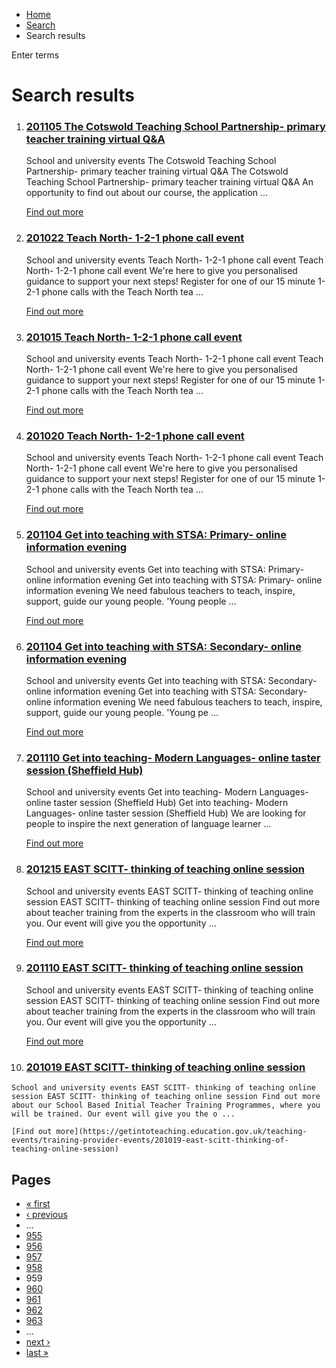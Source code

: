 *   [Home](/)
*   [Search](/search)
*   Search results

Enter terms 

Search results
==============

1.  ### [201105 The Cotswold Teaching School Partnership- primary teacher training virtual Q&A](https://getintoteaching.education.gov.uk/teaching-events/training-provider-events/201105-the-cotswold-teaching-school-partnership-primary-teacher-training-virtual-qa)
    
    School and university events The Cotswold Teaching School Partnership- primary teacher training virtual Q&A The Cotswold Teaching School Partnership- primary teacher training virtual Q&A An opportunity to find out about our course, the application ...
    
    [Find out more](https://getintoteaching.education.gov.uk/teaching-events/training-provider-events/201105-the-cotswold-teaching-school-partnership-primary-teacher-training-virtual-qa)
    
2.  ### [201022 Teach North- 1-2-1 phone call event](https://getintoteaching.education.gov.uk/teaching-events/training-provider-events/201022-teach-north-1-2-1-phone-call-event)
    
    School and university events Teach North- 1-2-1 phone call event Teach North- 1-2-1 phone call event We're here to give you personalised guidance to support your next steps! Register for one of our 15 minute 1-2-1 phone calls with the Teach North tea ...
    
    [Find out more](https://getintoteaching.education.gov.uk/teaching-events/training-provider-events/201022-teach-north-1-2-1-phone-call-event)
    
3.  ### [201015 Teach North- 1-2-1 phone call event](https://getintoteaching.education.gov.uk/teaching-events/training-provider-events/201015-teach-north-1-2-1-phone-call-event)
    
    School and university events Teach North- 1-2-1 phone call event Teach North- 1-2-1 phone call event We're here to give you personalised guidance to support your next steps! Register for one of our 15 minute 1-2-1 phone calls with the Teach North tea ...
    
    [Find out more](https://getintoteaching.education.gov.uk/teaching-events/training-provider-events/201015-teach-north-1-2-1-phone-call-event)
    
4.  ### [201020 Teach North- 1-2-1 phone call event](https://getintoteaching.education.gov.uk/teaching-events/training-provider-events/201020-teach-north-1-2-1-phone-call-event)
    
    School and university events Teach North- 1-2-1 phone call event Teach North- 1-2-1 phone call event We're here to give you personalised guidance to support your next steps! Register for one of our 15 minute 1-2-1 phone calls with the Teach North tea ...
    
    [Find out more](https://getintoteaching.education.gov.uk/teaching-events/training-provider-events/201020-teach-north-1-2-1-phone-call-event)
    
5.  ### [201104 Get into teaching with STSA: Primary- online information evening](https://getintoteaching.education.gov.uk/teaching-events/training-provider-events/201104-get-into-teaching-with-stsa-primary-online-information-evening)
    
    School and university events Get into teaching with STSA: Primary- online information evening Get into teaching with STSA: Primary- online information evening We need fabulous teachers to teach, inspire, support, guide our young people. 'Young people ...
    
    [Find out more](https://getintoteaching.education.gov.uk/teaching-events/training-provider-events/201104-get-into-teaching-with-stsa-primary-online-information-evening)
    
6.  ### [201104 Get into teaching with STSA: Secondary- online information evening](https://getintoteaching.education.gov.uk/teaching-events/training-provider-events/201104-get-into-teaching-with-stsa-secondary-online-information-evening)
    
    School and university events Get into teaching with STSA: Secondary- online information evening Get into teaching with STSA: Secondary- online information evening We need fabulous teachers to teach, inspire, support, guide our young people. 'Young pe ...
    
    [Find out more](https://getintoteaching.education.gov.uk/teaching-events/training-provider-events/201104-get-into-teaching-with-stsa-secondary-online-information-evening)
    
7.  ### [201110 Get into teaching- Modern Languages- online taster session (Sheffield Hub)](https://getintoteaching.education.gov.uk/teaching-events/training-provider-events/201110-get-into-teaching-modern-languages-online-taster-session-sheffield-hub)
    
    School and university events Get into teaching- Modern Languages- online taster session (Sheffield Hub) Get into teaching- Modern Languages- online taster session (Sheffield Hub) We are looking for people to inspire the next generation of language learner ...
    
    [Find out more](https://getintoteaching.education.gov.uk/teaching-events/training-provider-events/201110-get-into-teaching-modern-languages-online-taster-session-sheffield-hub)
    
8.  ### [201215 EAST SCITT- thinking of teaching online session](https://getintoteaching.education.gov.uk/teaching-events/training-provider-events/201215-east-scitt-thinking-of-teaching-online-session)
    
    School and university events EAST SCITT- thinking of teaching online session EAST SCITT- thinking of teaching online session Find out more about teacher training from the experts in the classroom who will train you. Our event will give you the opportunity ...
    
    [Find out more](https://getintoteaching.education.gov.uk/teaching-events/training-provider-events/201215-east-scitt-thinking-of-teaching-online-session)
    
9.  ### [201110 EAST SCITT- thinking of teaching online session](https://getintoteaching.education.gov.uk/teaching-events/training-provider-events/201110-east-scitt-thinking-of-teaching-online-session)
    
    School and university events EAST SCITT- thinking of teaching online session EAST SCITT- thinking of teaching online session Find out more about teacher training from the experts in the classroom who will train you. Our event will give you the opportunity ...
    
    [Find out more](https://getintoteaching.education.gov.uk/teaching-events/training-provider-events/201110-east-scitt-thinking-of-teaching-online-session)
    
10.  ### [201019 EAST SCITT- thinking of teaching online session](https://getintoteaching.education.gov.uk/teaching-events/training-provider-events/201019-east-scitt-thinking-of-teaching-online-session)
    
    School and university events EAST SCITT- thinking of teaching online session EAST SCITT- thinking of teaching online session Find out more about our School Based Initial Teacher Training Programmes, where you will be trained. Our event will give you the o ...
    
    [Find out more](https://getintoteaching.education.gov.uk/teaching-events/training-provider-events/201019-east-scitt-thinking-of-teaching-online-session)
    

Pages
-----

*   [« first](/search/site "Go to first page")
*   [‹ previous](/search/site?page=957 "Go to previous page")
*   …
*   [955](/search/site?page=954 "Go to page 955")
*   [956](/search/site?page=955 "Go to page 956")
*   [957](/search/site?page=956 "Go to page 957")
*   [958](/search/site?page=957 "Go to page 958")
*   959
*   [960](/search/site?page=959 "Go to page 960")
*   [961](/search/site?page=960 "Go to page 961")
*   [962](/search/site?page=961 "Go to page 962")
*   [963](/search/site?page=962 "Go to page 963")
*   …
*   [next ›](/search/site?page=959 "Go to next page")
*   [last »](/search/site?page=1032 "Go to last page")